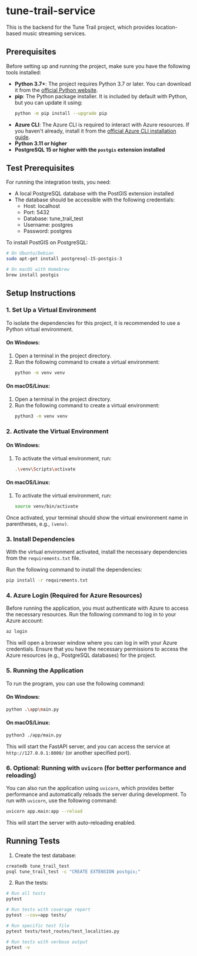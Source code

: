 # tune-trail-service

This is the backend for the Tune Trail project, which provides location-based music streaming services.

## Prerequisites

Before setting up and running the project, make sure you have the following tools installed:

- **Python 3.7+**: The project requires Python 3.7 or later. You can download it from the [official Python website](https://www.python.org/downloads/).
- **pip**: The Python package installer. It is included by default with Python, but you can update it using:
   ```bash
   python -m pip install --upgrade pip
   ```
- **Azure CLI**: The Azure CLI is required to interact with Azure resources. If you haven't already, install it from the [official Azure CLI installation guide](https://learn.microsoft.com/en-us/cli/azure/install-azure-cli).
- **Python 3.11 or higher**
- **PostgreSQL 15 or higher with the `postgis` extension installed**

## Test Prerequisites

For running the integration tests, you need:
- A local PostgreSQL database with the PostGIS extension installed
- The database should be accessible with the following credentials:
  - Host: localhost
  - Port: 5432
  - Database: tune_trail_test
  - Username: postgres
  - Password: postgres

To install PostGIS on PostgreSQL:
```bash
# On Ubuntu/Debian
sudo apt-get install postgresql-15-postgis-3

# On macOS with Homebrew
brew install postgis
```

## Setup Instructions

### 1. Set Up a Virtual Environment

To isolate the dependencies for this project, it is recommended to use a Python virtual environment.

#### On Windows:
1. Open a terminal in the project directory.
2. Run the following command to create a virtual environment:
   ```bash
   python -m venv venv
   ```

#### On macOS/Linux:
1. Open a terminal in the project directory.
2. Run the following command to create a virtual environment:
   ```bash
   python3 -m venv venv
   ```

### 2. Activate the Virtual Environment

#### On Windows:
1. To activate the virtual environment, run:
   ```bash
   .\venv\Scripts\activate
   ```

#### On macOS/Linux:
1. To activate the virtual environment, run:
   ```bash
   source venv/bin/activate
   ```

Once activated, your terminal should show the virtual environment name in parentheses, e.g., `(venv)`.

### 3. Install Dependencies

With the virtual environment activated, install the necessary dependencies from the `requirements.txt` file.

Run the following command to install the dependencies:
```bash
pip install -r requirements.txt
```

### 4. Azure Login (Required for Azure Resources)

Before running the application, you must authenticate with Azure to access the necessary resources. Run the following command to log in to your Azure account:

```bash
az login
```

This will open a browser window where you can log in with your Azure credentials. Ensure that you have the necessary permissions to access the Azure resources (e.g., PostgreSQL databases) for the project.

### 5. Running the Application

To run the program, you can use the following command:

#### On Windows:
```bash
python .\app\main.py
```

#### On macOS/Linux:
```bash
python3 ./app/main.py
```

This will start the FastAPI server, and you can access the service at `http://127.0.0.1:8000/` (or another specified port).

### 6. Optional: Running with `uvicorn` (for better performance and reloading)

You can also run the application using `uvicorn`, which provides better performance and automatically reloads the server during development. To run with `uvicorn`, use the following command:

```bash
uvicorn app.main:app --reload
```

This will start the server with auto-reloading enabled.

## Running Tests

1. Create the test database:
```bash
createdb tune_trail_test
psql tune_trail_test -c "CREATE EXTENSION postgis;"
```

2. Run the tests:
```bash
# Run all tests
pytest

# Run tests with coverage report
pytest --cov=app tests/

# Run specific test file
pytest tests/test_routes/test_localities.py

# Run tests with verbose output
pytest -v
```